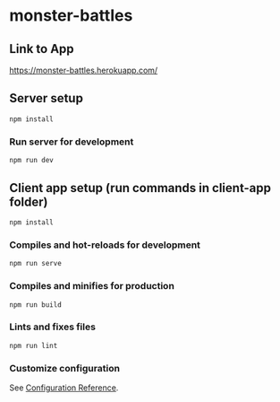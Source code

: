 # monster-battles

## Link to App

https://monster-battles.herokuapp.com/

## Server setup
```
npm install
```
### Run server for development
```
npm run dev
```

## Client app setup (run commands in client-app folder)
```
npm install
```

### Compiles and hot-reloads for development
```
npm run serve
```

### Compiles and minifies for production
```
npm run build
```

### Lints and fixes files
```
npm run lint
```

### Customize configuration
See [Configuration Reference](https://cli.vuejs.org/config/).
